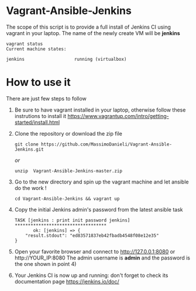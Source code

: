 # Vagrant-Ansible-Jenkins

The scope of this script is to provide a full install of Jenkins CI using vagrant in your laptop.
The name of the newly create VM will be **jenkins**

```
vagrant status
Current machine states:

jenkins                   running (virtualbox)
```

# How to use it

There are just few steps to follow

1) Be sure to have vagrant installed in your laptop, otherwise follow these instrutions to install it https://www.vagrantup.com/intro/getting-started/install.html

2) Clone the repository or download the zip file 

    `git clone https://github.com/MassimoDanieli/Vagrant-Ansible-Jenkins.git`

    *or*

    `unzip  Vagrant-Ansible-Jenkins-master.zip`

3) Go to the new directory and spin up the vagrant machine and let ansible do the work !

    `cd Vagrant-Ansible-Jenkins && vagrant up`

4) Copy the initial Jenkins admin's password from the latest ansible task
    ```
    TASK [jenkins : print init password jenkins] ***********************************
           ok: [jenkins] => {
        "result.stdout": "ed83571837eb42fbadb4548f08e12e35"
    }
    ```
    

5) Open your favorite browser and connect to   http://127.0.0.1:8080 or http://YOUR_IP:8080 
The admin username is **admin** and the password is the one shown in point 4)

6) Your Jenkins CI is now up and running: don't forget to check its documentation page https://jenkins.io/doc/

